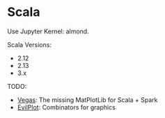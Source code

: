 # Scala

Use Jupyter Kernel: almond.

Scala Versions:
* 2.12
* 2.13
* 3.x


TODO:
* [Vegas](https://github.com/vegas-viz/Vegas): The missing MatPlotLib for Scala + Spark
* [EvilPlot](https://cibotech.github.io/evilplot/): Combinators for graphics


